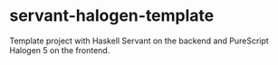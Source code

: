 # servant-halogen-template
Template project with Haskell Servant on the backend and PureScript Halogen 5 on the frontend.
